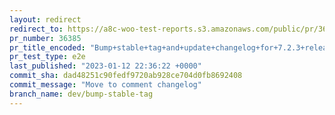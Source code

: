 ```yaml
---
layout: redirect
redirect_to: https://a8c-woo-test-reports.s3.amazonaws.com/public/pr/36385/e2e/index.html
pr_number: 36385
pr_title_encoded: "Bump+stable+tag+and+update+changelog+for+7.2.3+release."
pr_test_type: e2e
last_published: "2023-01-12 22:36:22 +0000"
commit_sha: dad48251c90fedf9720ab928ce704d0fb8692408
commit_message: "Move to comment changelog"
branch_name: dev/bump-stable-tag
---
```

